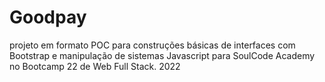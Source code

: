 # Goodpay
projeto em formato POC para construções básicas de interfaces com Bootstrap e manipulação de sistemas Javascript para SoulCode Academy no Bootcamp 22 de Web Full Stack. 2022
